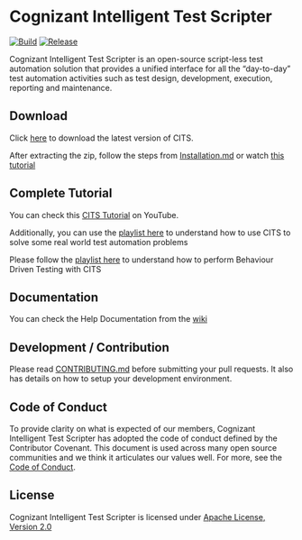 # Cognizant Intelligent Test Scripter 
[![Build](https://github.com/CognizantOpenSource/Cognizant-Intelligent-Test-Scripter/actions/workflows/publish.yml/badge.svg)](https://github.com/CognizantOpenSource/Cognizant-Intelligent-Test-Scripter/actions/workflows/publish.yml)
[![Release](https://img.shields.io/badge/release-v2.0-blue)](https://github.com/CognizantOpenSource/Cognizant-Intelligent-Test-Scripter/releases/tag/v2.0)


Cognizant Intelligent Test Scripter is an open-source script-less test automation solution that provides a unified interface for all the “day-to-day” test automation activities such as test design, development, execution, reporting and maintenance.

## Download

Click [here](https://github.com/CognizantOpenSource/Cognizant-Intelligent-Test-Scripter/releases/download/v2.0/cognizant-intelligent-test-scripter-2.0-setup.zip) to download the latest version of CITS. 

After extracting the zip, follow the steps from [Installation.md](Resources/Installation.md) or watch [this tutorial](https://www.youtube.com/watch?v=mp6jv3lqFhU&list=PLe8l5fbBj98t3_XjOSHJVbj2i943PrNNx&index=3)

## Complete Tutorial

You can check this [CITS Tutorial](https://www.youtube.com/playlist?list=PLe8l5fbBj98t3_XjOSHJVbj2i943PrNNx) on YouTube.


Additionally, you can use the [playlist here](https://www.youtube.com/playlist?list=PLe8l5fbBj98tRPpesfTRQVX65AGSs_rRO) to understand how to use CITS to solve some real world test automation problems

Please follow the [playlist here](https://www.youtube.com/playlist?list=PLe8l5fbBj98vvYGbVoAokS6prVXePAvms) to understand how to perform Behaviour Driven Testing with CITS

## Documentation

You can check the Help Documentation from the [wiki](https://github.com/CognizantOpenSource/Cognizant-Intelligent-Test-Scripter/wiki)

## Development / Contribution

Please read [CONTRIBUTING.md](CONTRIBUTING.md) before submitting your pull requests. It also has details on how to setup your development environment.

## Code of Conduct

To provide clarity on what is expected of our members, Cognizant Intelligent Test Scripter has adopted the code of conduct defined by the Contributor Covenant. This document is used across many open source communities and we think it articulates our values well. For more, see the [Code of Conduct](CODE_OF_CONDUCT.md).


## License

Cognizant Intelligent Test Scripter is licensed under [Apache License, Version 2.0](LICENSE)


